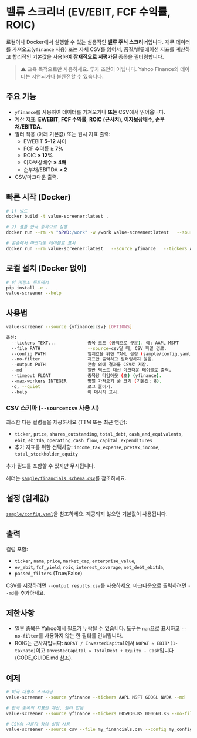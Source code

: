 # 밸류 스크리너 (EV/EBIT, FCF 수익률, ROIC)

로컬이나 Docker에서 실행할 수 있는 실용적인 **밸류 주식 스크리너**입니다. 재무 데이터를 가져오고(`yfinance` 사용) 또는 자체 CSV를 읽어서, 품질/밸류에이션 지표를 계산하고 합리적인 기본값을 사용하여 **잠재적으로 저평가된** 종목을 필터링합니다.

> ⚠️ 교육 목적으로만 사용하세요. 투자 조언이 아닙니다. Yahoo Finance의 데이터는 지연되거나 불완전할 수 있습니다.

## 주요 기능
- `yfinance`를 사용하여 데이터를 가져오거나 **또는** CSV에서 읽어옵니다.
- 계산 지표: **EV/EBIT**, **FCF 수익률**, **ROIC (근사치)**, **이자보상배수**, **순부채/EBITDA**.
- 필터 적용 (아래 기본값) 또는 원시 지표 출력:
  - EV/EBIT **5–12** 사이
  - FCF 수익률 **≥ 7%**
  - ROIC **≥ 12%**
  - 이자보상배수 **≥ 4배**
  - 순부채/EBITDA **< 2**
- CSV/마크다운 출력.

## 빠른 시작 (Docker)
```bash
# 1) 빌드
docker build -t value-screener:latest .

# 2) 샘플 한국 종목으로 실행
docker run --rm -v "$PWD:/work" -w /work value-screener:latest   --source yfinance   --tickers 005930.KS 000660.KS 035420.KS   --output results.csv

# 콘솔에서 마크다운 테이블로 표시
docker run --rm value-screener:latest   --source yfinance   --tickers AAPL MSFT GOOGL   --md
```

## 로컬 설치 (Docker 없이)
```bash
# 이 저장소 루트에서
pip install -e .
value-screener --help
```

## 사용법
```bash
value-screener --source {yfinance|csv} [OPTIONS]

옵션:
  --tickers TEXT...            종목 코드 (공백으로 구분). 예: AAPL MSFT
  --file PATH                  --source=csv일 때, CSV 파일 경로.
  --config PATH                임계값을 위한 YAML 설정 (sample/config.yaml 참조).
  --no-filter                  지표만 출력하고 필터링하지 않음.
  --output PATH                콘솔 외에 결과를 CSV로 저장.
  --md                         일반 텍스트 대신 마크다운 테이블로 출력.
  --timeout FLOAT              종목당 타임아웃 (초) (yfinance).
  --max-workers INTEGER        병렬 가져오기 풀 크기 (기본값: 8).
  -q, --quiet                  로그 줄이기.
  --help                       이 메시지 표시.
```

### CSV 스키마 (`--source=csv` 사용 시)
최소한 다음 컬럼들을 제공하세요 (TTM 또는 최근 연간):
- `ticker`, `price`, `shares_outstanding`, `total_debt`, `cash_and_equivalents`, `ebit`, `ebitda`, `operating_cash_flow`, `capital_expenditures`
- 추가 지표를 위한 선택사항: `income_tax_expense`, `pretax_income`, `total_stockholder_equity`

추가 필드를 포함할 수 있지만 무시됩니다.

헤더는 [`sample/financials_schema.csv`](sample/financials_schema.csv)를 참조하세요.

## 설정 (임계값)
[`sample/config.yaml`](sample/config.yaml)을 참조하세요. 제공되지 않으면 기본값이 사용됩니다.

## 출력
컬럼 포함:
- `ticker`, `name`, `price`, `market_cap`, `enterprise_value`,
- `ev_ebit`, `fcf_yield`, `roic`, `interest_coverage`, `net_debt_ebitda`,
- `passed_filters` (True/False)

CSV를 저장하려면 `--output results.csv`를 사용하세요. 마크다운으로 출력하려면 `--md`를 추가하세요.

## 제한사항
- 일부 종목은 Yahoo에서 필드가 누락될 수 있습니다. 도구는 `nan`으로 표시하고 `--no-filter`를 사용하지 않는 한 필터를 건너뜁니다.
- ROIC는 근사치입니다: `NOPAT / InvestedCapital`에서 `NOPAT ≈ EBIT*(1-taxRate)`이고 `InvestedCapital ≈ TotalDebt + Equity - Cash`입니다 (CODE_GUIDE.md 참조).

## 예제
```bash
# 미국 대형주 스크리닝
value-screener --source yfinance --tickers AAPL MSFT GOOGL NVDA --md

# 한국 종목의 지표만 계산, 필터 없음
value-screener --source yfinance --tickers 005930.KS 000660.KS --no-filter --md

# CSV와 사용자 정의 설정 사용
value-screener --source csv --file my_financials.csv --config my_config.yaml --output picked.csv
```
